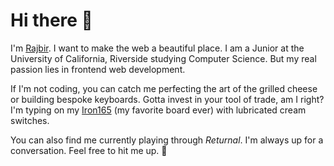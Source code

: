# Hi there 👋

I'm [Rajbir](https://rajbirjohar.com). I want to make the web a beautiful place. I am a Junior at the University of California, Riverside studying Computer Science. But my real passion lies in frontend web development. 

If I'm not coding, you can catch me perfecting the art of the grilled cheese or building bespoke keyboards. Gotta invest in your tool of trade, am I right? I'm typing on my [Iron165](https://smithrune.com) (my favorite board ever) with lubricated cream switches. 

You can also find me currently playing through *Returnal*. I'm always up for a conversation. Feel free to hit me up. 🤙 
